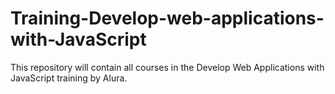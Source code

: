 # Training-Develop-web-applications-with-JavaScript
This repository will contain all courses in the Develop Web Applications with JavaScript training by Alura.
